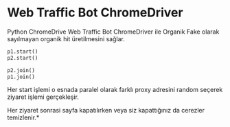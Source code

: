 # Web Traffic Bot ChromeDriver
Python ChromeDrive Web Traffic Bot
ChromeDriver ile Organik Fake olarak sayılmayan organik hit üretilmesini sağlar.

```python
p1.start() 
p2.start()

p2.join()
p1.join()
```
Her start işlemi o esnada paralel olarak farklı proxy adresini random seçerek ziyaret işlemi gerçekleşir.


Her ziyaret sonrasi sayfa kapatılırken veya siz kapattığınız da cerezler temizlenir.*

